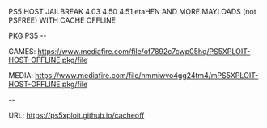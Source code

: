 PS5 HOST JAILBREAK 4.03 4.50 4.51 etaHEN AND MORE MAYLOADS (not PSFREE) WITH CACHE OFFLINE

PKG PS5 --

GAMES: https://www.mediafire.com/file/of7892c7cwp05hq/PS5XPLOIT-HOST-OFFLINE.pkg/file

MEDIA: https://www.mediafire.com/file/nmmiwvo4gg24tm4/mPS5XPLOIT-HOST-OFFLINE.pkg/file

--

URL: https://ps5xploit.github.io/cacheoff